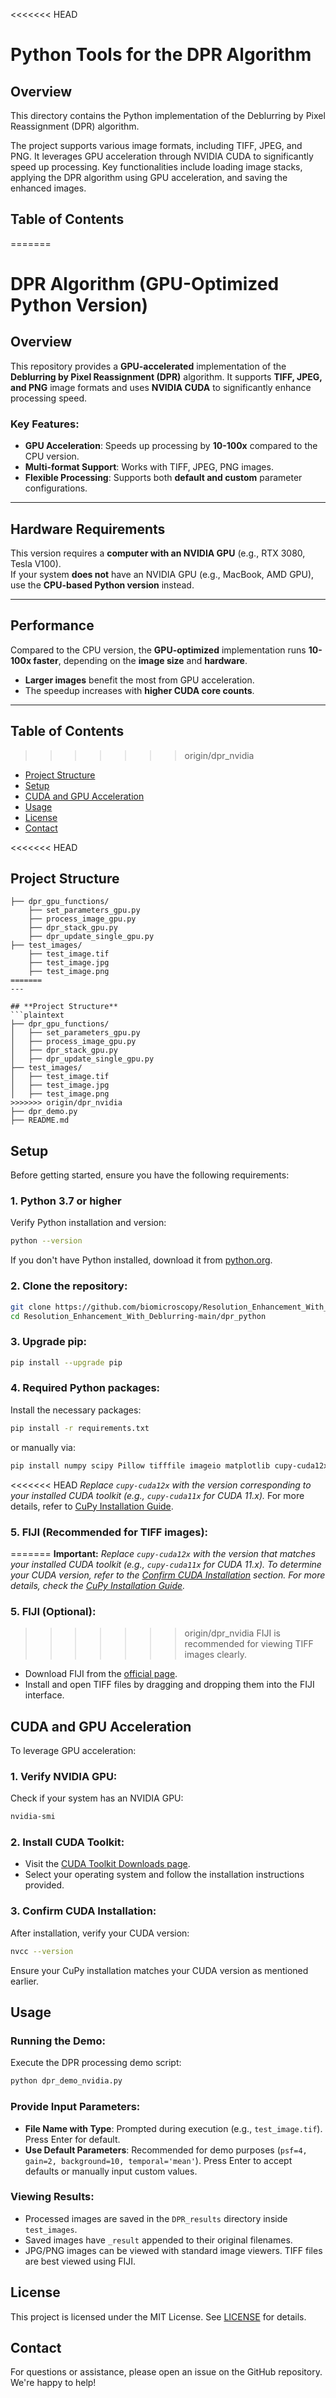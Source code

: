 <<<<<<< HEAD
# Python Tools for the DPR Algorithm

## Overview

This directory contains the Python implementation of the Deblurring by Pixel Reassignment (DPR) algorithm.

The project supports various image formats, including TIFF, JPEG, and PNG. It leverages GPU acceleration through NVIDIA CUDA to significantly speed up processing. Key functionalities include loading image stacks, applying the DPR algorithm using GPU acceleration, and saving the enhanced images.

## Table of Contents

=======
# **DPR Algorithm (GPU-Optimized Python Version)**

## **Overview**
This repository provides a **GPU-accelerated** implementation of the **Deblurring by Pixel Reassignment (DPR)** algorithm. It supports **TIFF, JPEG, and PNG** image formats and uses **NVIDIA CUDA** to significantly enhance processing speed.

### **Key Features:**
- **GPU Acceleration**: Speeds up processing by **10-100x** compared to the CPU version.
- **Multi-format Support**: Works with TIFF, JPEG, PNG images.
- **Flexible Processing**: Supports both **default and custom** parameter configurations.

---

## **Hardware Requirements**
This version requires a **computer with an NVIDIA GPU** (e.g., RTX 3080, Tesla V100).  
If your system **does not** have an NVIDIA GPU (e.g., MacBook, AMD GPU), use the **CPU-based Python version** instead.

---

## **Performance**
Compared to the CPU version, the **GPU-optimized** implementation runs **10-100x faster**, depending on the **image size** and **hardware**.  
- **Larger images** benefit the most from GPU acceleration.
- The speedup increases with **higher CUDA core counts**.

---

## **Table of Contents**
>>>>>>> origin/dpr_nvidia
- [Project Structure](#project-structure)
- [Setup](#setup)
- [CUDA and GPU Acceleration](#cuda-and-gpu-acceleration)
- [Usage](#usage)
- [License](#license)
- [Contact](#contact)

<<<<<<< HEAD
## Project Structure

```plaintext
├── dpr_gpu_functions/
    ├── set_parameters_gpu.py
    ├── process_image_gpu.py
    ├── dpr_stack_gpu.py
    ├── dpr_update_single_gpu.py
├── test_images/
    ├── test_image.tif
    ├── test_image.jpg
    ├── test_image.png
=======
---

## **Project Structure**
```plaintext
├── dpr_gpu_functions/
│   ├── set_parameters_gpu.py
│   ├── process_image_gpu.py
│   ├── dpr_stack_gpu.py
│   ├── dpr_update_single_gpu.py
├── test_images/
│   ├── test_image.tif
│   ├── test_image.jpg
│   ├── test_image.png
>>>>>>> origin/dpr_nvidia
├── dpr_demo.py
├── README.md
```

## Setup

Before getting started, ensure you have the following requirements:

### 1. Python 3.7 or higher
Verify Python installation and version:
```sh
python --version
```
If you don't have Python installed, download it from [python.org](https://www.python.org/downloads/).

### 2. Clone the repository:
```bash
git clone https://github.com/biomicroscopy/Resolution_Enhancement_With_Deblurring.git
cd Resolution_Enhancement_With_Deblurring-main/dpr_python
```

### 3. Upgrade pip:
```sh
pip install --upgrade pip
```

### 4. Required Python packages:
Install the necessary packages:
```sh
pip install -r requirements.txt
```
or manually via:
```sh
pip install numpy scipy Pillow tifffile imageio matplotlib cupy-cuda12x
```
<<<<<<< HEAD
*Replace `cupy-cuda12x` with the version corresponding to your installed CUDA toolkit (e.g., `cupy-cuda11x` for CUDA 11.x).* For more details, refer to [CuPy Installation Guide](https://docs.cupy.dev/en/stable/install.html).

### 5. FIJI (Recommended for TIFF images):
=======
**Important:**
*Replace `cupy-cuda12x` with the version that matches your installed CUDA toolkit (e.g., `cupy-cuda11x` for CUDA 11.x). To determine your CUDA version, refer to the [Confirm CUDA Installation](#confirm-cuda-installation) section. For more details, check the [CuPy Installation Guide](https://docs.cupy.dev/en/stable/install.html).*

### 5. FIJI (Optional):
>>>>>>> origin/dpr_nvidia
FIJI is recommended for viewing TIFF images clearly.

- Download FIJI from the [official page](https://imagej.net/software/fiji/downloads).
- Install and open TIFF files by dragging and dropping them into the FIJI interface.

## CUDA and GPU Acceleration

To leverage GPU acceleration:

### 1. Verify NVIDIA GPU:
Check if your system has an NVIDIA GPU:
```sh
nvidia-smi
```

### 2. Install CUDA Toolkit:

- Visit the [CUDA Toolkit Downloads page](https://developer.nvidia.com/cuda-downloads).
- Select your operating system and follow the installation instructions provided.

### 3. Confirm CUDA Installation:
After installation, verify your CUDA version:
```sh
nvcc --version
```

Ensure your CuPy installation matches your CUDA version as mentioned earlier.

## Usage

### Running the Demo:
Execute the DPR processing demo script:
```bash
python dpr_demo_nvidia.py
```

### Provide Input Parameters:
- **File Name with Type**: Prompted during execution (e.g., `test_image.tif`). Press Enter for default.
- **Use Default Parameters**: Recommended for demo purposes (`psf=4, gain=2, background=10, temporal='mean'`). Press Enter to accept defaults or manually input custom values.

### Viewing Results:
- Processed images are saved in the `DPR_results` directory inside `test_images`.
- Saved images have `_result` appended to their original filenames.
- JPG/PNG images can be viewed with standard image viewers. TIFF files are best viewed using FIJI.

## License

This project is licensed under the MIT License. See [LICENSE](https://github.com/biomicroscopy/Resolution_Enhancement_With_Deblurring/blob/main/LICENSE) for details.

## Contact

For questions or assistance, please open an issue on the GitHub repository. We're happy to help!
